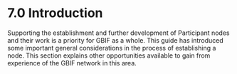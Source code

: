 # 7.0 Introduction

Supporting the establishment and further development of Participant nodes and their work is a priority for GBIF as a whole. This guide has introduced some important general considerations in the process of establishing a node. This section explains other opportunities available to gain from experience of the GBIF network in this area. 

